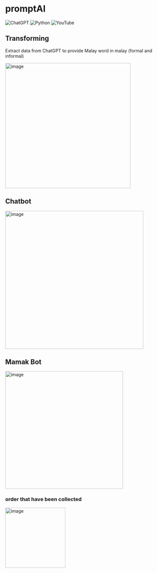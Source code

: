# promptAI

![ChatGPT](https://img.shields.io/badge/chatGPT-74aa9c?style=for-the-badge&logo=openai&logoColor=white) ![Python](https://img.shields.io/badge/python-3670A0?style=for-the-badge&logo=python&logoColor=ffdd54) ![YouTube](https://img.shields.io/badge/YouTube-%23FF0000.svg?style=for-the-badge&logo=YouTube&logoColor=white)



## Transforming

Extract data from ChatGPT to provide Malay word in malay (formal and informal)

<img width="398" alt="image" src="https://github.com/izzhamburhan/promptAI/assets/58935865/978244fe-7708-49e5-9d5e-4822f6d98ba0">


## Chatbot

<img width="439" alt="image" src="https://github.com/izzhamburhan/promptAI/assets/58935865/0cdde02f-8625-4d90-8c45-c7a1631bfdcc">

## Mamak Bot
<img width="374" alt="image" src="https://github.com/izzhamburhan/promptAI/assets/58935865/3163034c-90b5-409c-a69e-58d4849c38de">

### order that have been collected
<img width="191" alt="image" src="https://github.com/izzhamburhan/promptAI/assets/58935865/6f025e42-7ca1-4557-bf3b-8a494cd5a215">


